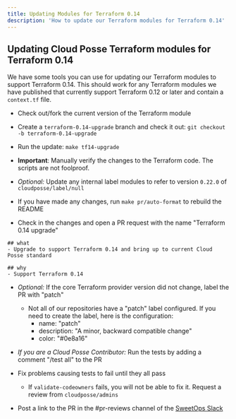 ```yaml
---
title: Updating Modules for Terraform 0.14
description: 'How to update our Terraform modules for Terraform 0.14'
---
```


## Updating Cloud Posse Terraform modules for Terraform 0.14


We have some tools you can use for updating our Terraform modules to support Terraform 0.14. This should work for any Terraform modules we have published that currently support Terraform 0.12 or later and contain a `context.tf` file.

- Check out/fork the current version of the Terraform module

- Create a `terraform-0.14-upgrade` branch and check it out: `git checkout -b terraform-0.14-upgrade`

- Run the update: `make tf14-upgrade`

- **Important**: Manually verify the changes to the Terraform code. The scripts are not foolproof.

- *Optional:* Update any internal label modules to refer to version `0.22.0` of `cloudposse/label/null`

- If you have made any changes, run `make pr/auto-format` to rebuild the README

- Check in the changes and open a PR request with the name "Terraform 0.14 upgrade"

```
## what
- Upgrade to support Terraform 0.14 and bring up to current Cloud Posse standard

## why
- Support Terraform 0.14
```

- *Optional:* If the core Terraform provider version did not change, label the PR with "patch"

  - Not all of our repositories have a "patch" label configured. If you need to create the label, here is the configuration:
    - name: "patch"
    - description: "A minor, backward compatible change"
    - color: "#0e8a16"

- *If you are a Cloud Posse Contributor:* Run the tests by adding a comment "/test all" to the PR

- Fix problems causing tests to fail until they all pass

  - If `validate-codeowners` fails, you will not be able to fix it. Request a review from `cloudposse/admins`

- Post a link to the PR in the #pr-reviews channel of the [SweetOps Slack](https://slack.cloudposse.com/)

